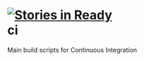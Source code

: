 [![Stories in Ready](http://badge.waffle.io/mywebclass/ci.png)](http://waffle.io/mywebclass/ci)  
ci
==

Main build scripts for Continuous Integration
